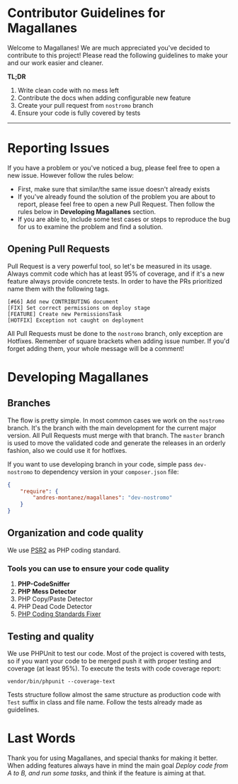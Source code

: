 Contributor Guidelines for Magallanes
=====================================
Welcome to Magallanes! We are much appreciated you've decided to contribute to this project!
Please read the following guidelines to make your and our work easier and cleaner.

**TL;DR**

1. Write clean code with no mess left
2. Contribute the docs when adding configurable new feature
3. Create your pull request from `nostromo` branch
4. Ensure your code is fully covered by tests

----------

# Reporting Issues
If you have a problem or you've noticed a bug, please feel free to open a new issue. However follow the rules below:
* First, make sure that similar/the same issue doesn't already exists
* If you've already found the solution of the problem you are about to report, please feel free to open a new Pull Request. Then follow the rules below in **Developing Magallanes** section.
* If you are able to, include some test cases or steps to reproduce the bug for us to examine the problem and find a solution.

## Opening Pull Requests
Pull Request is a very powerful tool, so let's be measured in its usage. Always commit code which has at least 95% of coverage, and if it's a new feature always provide concrete tests.
In order to have the PRs prioritized name them with the following tags.

```
[#66] Add new CONTRIBUTING document
[FIX] Set correct permissions on deploy stage
[FEATURE] Create new PermissionsTask
[HOTFIX] Exception not caught on deployment
```
All Pull Requests must be done to the `nostromo` branch, only exception are Hotfixes.
Remember of square brackets when adding issue number. If you'd forget adding them, your whole message will be a comment!

# Developing Magallanes
## Branches
The flow is pretty simple.
In most common cases we work on the `nostromo` branch. It's the branch with the main development for the current major version. All Pull Requests must merge with that branch. The `master` branch is used to move the validated code and generate the releases in an orderly fashion, also we could use it for hotfixes.

If you want to use developing branch in your code, simple pass `dev-nostromo` to dependency version in your `composer.json` file:
```json
{
	"require": {
		"andres-montanez/magallanes": "dev-nostromo"
	}
}
```

## Organization and code quality
We use [PSR2](http://www.php-fig.org/psr/psr-2/) as PHP coding standard.

### Tools you can use to ensure your code quality

1. **PHP-CodeSniffer**
2. **PHP Mess Detector**
3. PHP Copy/Paste Detector
4. PHP Dead Code Detector
5. [PHP Coding Standards Fixer](http://cs.sensiolabs.org)

## Testing and quality
We use PHPUnit to test our code. Most of the project is covered with tests, so if you want your code to be merged push it with proper testing and coverage (at least 95%). To execute the tests with code coverage report:
```
vendor/bin/phpunit --coverage-text
```

Tests structure follow almost the same structure as production code with `Test` suffix in class and file name. Follow the tests already made as guidelines.

# Last Words
Thank you for using Magallanes, and special thanks for making it better. When adding features always have in mind the main goal *Deploy code from A to B, and run some tasks*, and think if the feature is aiming at that.